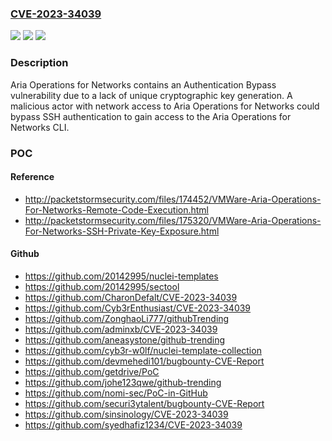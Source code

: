 ### [CVE-2023-34039](https://cve.mitre.org/cgi-bin/cvename.cgi?name=CVE-2023-34039)
![](https://img.shields.io/static/v1?label=Product&message=Aria%20Operations%20for%20Networks&color=blue)
![](https://img.shields.io/static/v1?label=Version&message=%3D%20Aria%20Operations%20for%20Networks%206.x%20&color=brighgreen)
![](https://img.shields.io/static/v1?label=Vulnerability&message=Authentication%20Bypass%20Vulnerability&color=brighgreen)

### Description

Aria Operations for Networks contains an Authentication Bypass vulnerability due to a lack of unique cryptographic key generation. A malicious actor with network access to Aria Operations for Networks could bypass SSH authentication to gain access to the Aria Operations for Networks CLI.

### POC

#### Reference
- http://packetstormsecurity.com/files/174452/VMWare-Aria-Operations-For-Networks-Remote-Code-Execution.html
- http://packetstormsecurity.com/files/175320/VMWare-Aria-Operations-For-Networks-SSH-Private-Key-Exposure.html

#### Github
- https://github.com/20142995/nuclei-templates
- https://github.com/20142995/sectool
- https://github.com/CharonDefalt/CVE-2023-34039
- https://github.com/Cyb3rEnthusiast/CVE-2023-34039
- https://github.com/ZonghaoLi777/githubTrending
- https://github.com/adminxb/CVE-2023-34039
- https://github.com/aneasystone/github-trending
- https://github.com/cyb3r-w0lf/nuclei-template-collection
- https://github.com/devmehedi101/bugbounty-CVE-Report
- https://github.com/getdrive/PoC
- https://github.com/johe123qwe/github-trending
- https://github.com/nomi-sec/PoC-in-GitHub
- https://github.com/securi3ytalent/bugbounty-CVE-Report
- https://github.com/sinsinology/CVE-2023-34039
- https://github.com/syedhafiz1234/CVE-2023-34039

